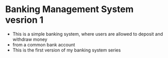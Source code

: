 # Banking Management System vesrion 1
- This is a simple banking system, where users are allowed to deposit and withdraw money
- from a common bank account
- This is the first version of my banking system series
